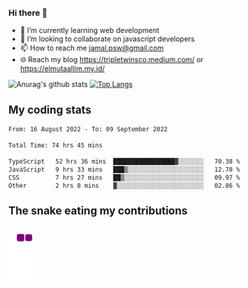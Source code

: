 ### Hi there 👋

<!--
**padepokanpenguin/padepokanpenguin** is a ✨ _special_ ✨ repository because its `README.md` (this file) appears on your GitHub profile.
-->

- 🌱 I’m currently learning  web development
- 👯 I’m looking to collaborate on javascript developers
- 📫 How to reach me jamal.psw@gmail.com
- 🌐 Reach my blog https://tripletwinsco.medium.com/ or https://elmutaallim.my.id/

![Anurag's github stats](https://github-readme-stats.vercel.app/api?username=padepokanpenguin&count_private=true&disable_animations=false&show_icons=true&theme=default)
[![Top Langs](https://github-readme-stats.vercel.app/api/top-langs/?username=padepokanpenguin&theme=default&layout=compact)](https://github.com/padepokanpenguin)

## My coding stats

<!--START_SECTION:waka-->

```text
From: 16 August 2022 - To: 09 September 2022

Total Time: 74 hrs 45 mins

TypeScript   52 hrs 36 mins  █████████████████▓░░░░░░░   70.38 %
JavaScript   9 hrs 33 mins   ███▒░░░░░░░░░░░░░░░░░░░░░   12.78 %
CSS          7 hrs 27 mins   ██▒░░░░░░░░░░░░░░░░░░░░░░   09.97 %
Other        2 hrs 8 mins    ▓░░░░░░░░░░░░░░░░░░░░░░░░   02.86 %
```

<!--END_SECTION:waka-->


## The snake eating my contributions
![snake gif](https://github.com/padepokanpenguin/padepokanpenguin/blob/output/github-contribution-grid-snake.gif)
